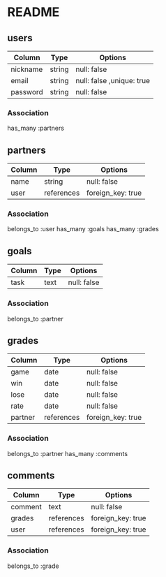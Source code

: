 # README

## users
 Column              | Type    | Options                   |
| ------------------ | ------- | ------------------------- |
| nickname           | string  | null: false               |
| email              | string  | null: false ,unique: true |
| password           | string  | null: false               |

### Association
has_many :partners


## partners
 Column           | Type       | Options            |
| --------------- | ---------- | ------------------ |
| name            | string     | null: false        |
| user            | references | foreign_key: true  |

### Association
belongs_to :user
has_many :goals
has_many :grades





## goals
Column       | Type        | Options           |
| ---------- | ----------- | ----------------- |
| task       | text        | null: false       |

### Association
belongs_to :partner




## grades
 Column              | Type       | Options           |
| ------------------ | ---------- | ----------------- |
| game               | date       | null: false       |
| win                | date       | null: false       |
| lose               |  date      | null: false       |
| rate               | date       | null: false       |
| partner            | references | foreign_key: true |


### Association
belongs_to :partner
has_many :comments



## comments
 Column              | Type       | Options                   |
| ------------------ | ---------- | ------------------------- |
| comment            | text       | null: false               |
| grades             | references | foreign_key: true         |
| user               | references | foreign_key: true         |

### Association
belongs_to :grade

